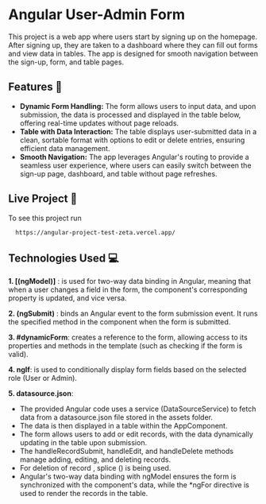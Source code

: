 
# Angular User-Admin Form


This project is a web app where users start by signing up on the homepage. After signing up, they are taken to a dashboard where they can fill out forms and view data in tables. The app is designed for smooth navigation between the sign-up, form, and table pages.
## Features  🚀

- **Dynamic Form Handling:** The form allows users to input data, and upon submission, the data is processed and displayed in the table below, offering real-time updates without page reloads.
- **Table with Data Interaction:** The table displays user-submitted data in a clean, sortable format with options to edit or delete entries, ensuring efficient data management.
- **Smooth Navigation:** The app leverages Angular's routing to provide a seamless user experience, where users can easily switch between the sign-up page, dashboard, and table without page refreshes.


##  Live Project 🔭

To see this project run

```bash
  https://angular-project-test-zeta.vercel.app/
```


## Technologies Used  💻

**1. [(ngModel)]** : is used for two-way data binding in Angular, meaning that when a user changes a field in the form, the component's corresponding property is updated, and vice versa.

**2. (ngSubmit)** : binds an Angular event to the form submission event. It runs the specified method in the component when the form is submitted.

**3. #dynamicForm**: creates a reference to the form, allowing access to its properties and methods in the template (such as checking if the form is valid).

**4. ngIf**: is used to conditionally display form fields based on the selected role (User or Admin).

**5. datasource.json**:
- The provided Angular code uses a service (DataSourceService) to fetch data from a datasource.json file stored in the assets folder. 
- The data is then displayed in a table within the AppComponent. 
- The form allows users to add or edit records, with the data dynamically updating in the table upon submission. 
- The handleRecordSubmit, handleEdit, and handleDelete methods manage adding, editing, and deleting records. 
- For deletion of record , splice () is being used.
- Angular's two-way data binding with ngModel ensures the form is synchronized with the component's data, while the *ngFor directive is used to render the records in the table.


